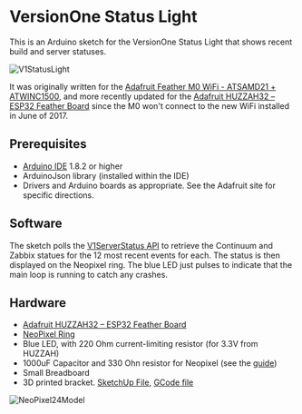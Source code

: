 # VersionOne Status Light
This is an Arduino sketch for the VersionOne Status Light that shows recent build and server statuses.

![V1StatusLight](../Doc/V1StatusLight.jpg)

It was originally written for the [Adafruit Feather M0 WiFi - ATSAMD21 + ATWINC1500](https://www.adafruit.com/product/3010), and more recently updated for the [Adafruit HUZZAH32 – ESP32 Feather Board](https://www.adafruit.com/product/3405) since the M0 won't connect to the new WiFi installed in June of 2017.
## Prerequisites
* [Arduino IDE](https://www.arduino.cc/en/Main/Software) 1.8.2 or higher
* ArduinoJson library (installed within the IDE)
* Drivers and Arduino boards as appropriate.  See the Adafruit site for specific directions.
## Software
The sketch polls the [V1ServerStatus API](https://github.com/versionone/V1ServerStatus) to retrieve the Continuum and Zabbix statues for the 12 most recent events for each.  The status is then displayed on the Neopixel ring.  The blue LED just pulses to indicate that the main loop is running to catch any crashes.
## Hardware
* [Adafruit HUZZAH32 – ESP32 Feather Board](https://www.adafruit.com/product/3405)
* [NeoPixel Ring](https://www.adafruit.com/product/1586)
* Blue LED, with 220 Ohm current-limiting resistor (for 3.3V from HUZZAH)
* 1000uF Capacitor and 330 Ohn resistor for Neopixel (see the [guide](https://learn.adafruit.com/adafruit-neopixel-uberguide/best-practices))
* Small Breadboard
* 3D printed bracket.  [SketchUp File](../Doc/24NeoPixel.skp), [GCode file](../Doc/24NeoPixel.gcode)

![NeoPixel24Model](../Doc/24Neopixel.PNG)
